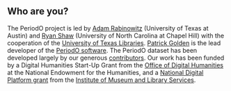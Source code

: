 ## Who are you?

The PeriodO project is led by [Adam Rabinowitz][adm] (University of Texas at Austin) and [Ryan Shaw][ryn] (University of North Carolina at Chapel Hill) with the cooperation of the [University of Texas Libraries](utl). [Patrick Golden](ptg) is the lead developer of the [PeriodO software][sft]. The PeriodO dataset has been developed largely by our generous [contributors][con]. Our work has been funded by a Digital Humanities Start-Up Grant from the [Office of Digital Humanities][odh] at the National Endowment for the Humanities, and a [National Digital Platform grant](https://www.imls.gov/grants/awarded/lg-70-16-0009-16) from the [Institute of Museum and Library Services][imls].

[adm]: http://www.utexas.edu/cola/depts/classics/faculty/atr253
[ryn]: https://aeshin.org/
[utl]: https://lib.utexas.edu
[ptg]: http://ptgolden.org
[sft]: https://github.com/periodo
[con]: /contributors/
[odh]: http://www.neh.gov/divisions/odh
[imls]: http://imls.gov

